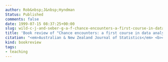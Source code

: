 ```yaml
---
author: Rob&nbsp;J&nbsp;Hyndman
Status: Published
comments: false
date: 1999-07-15 08:37:25+00:00
slug: wild-c-j-and-seber-g-a-f-chance-encounters-a-first-course-in-data-analysis-and-inference
title: 'Book review of "Chance encounters: a first course in data analysis and inference" (Wild & Seber, 2000)'
citation: "<em>Australian & New Zealand Journal of Statistics</em> <b>41</b>(4), 493–495"
kind: bookreview
tags:
- teaching
---
```


